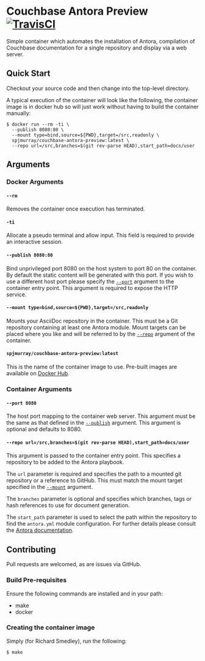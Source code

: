 # Couchbase Antora Preview [![TravisCI](https://travis-ci.org/spjmurray/couchbase-antora-preview.png)](https://travis-ci.org/spjmurray/couchbase-antora-preview)

Simple container which automates the installation of Antora, compilation of Couchbase documentation for a single repository and display via a web server.

## Quick Start

Checkout your source code and then change into the top-level directory.

A typical execution of the container will look like the following, the container image is in docker hub so will just work without having to build the container manually:

```shell
$ docker run --rm -ti \
  --publish 8080:80 \
  --mount type=bind,source=${PWD},target=/src,readonly \
  spjmurray/couchbase-antora-preview:latest \
  --repo url=/src,branches=$(git rev-parse HEAD),start_path=docs/user
```

## Arguments

### Docker Arguments

#### <a name="rm"></a>`--rm`

Removes the container once execution has terminated.

#### <a name="ti"></a>`-ti`

Allocate a pseudo terminal and allow input.
This field is required to provide an interactive session.

#### <a name="publish"></a>`--publish 8080:80`

Bind unprivileged port 8080 on the host system to port 80 on the container.
By default the static content will be generated with this port.
If you wish to use a different host port please specify the [`--port`](#port) argument to the container entry point.
This argument is required to expose the HTTP service.

#### <a name="mount"></a>`--mount type=bind,source=${PWD},target=/src,readonly`

Mounts your AsciiDoc repository in the container.
This must be a Git repository containing at least one Antora module.
Mount targets can be placed where you like and will be referred to by the [`--repo`](#repo) argument of the container.

#### <a name="image"></a>`spjmurray/couchbase-antora-preview:latest`

This is the name of the container image to use.
Pre-built images are available on [Docker Hub](https://hub.docker.com/r/spjmurray/couchbase-antora-preview/).

### Container Arguments

#### <a name="port"></a>`--port 8080`

The host port mapping to the container web server.
This argument must be the same as that defined in the [`--publish`](#publish) argument.
This argument is optional and defaults to 8080.

#### <a name="repo"></a>`--repo url=/src,branches=$(git rev-parse HEAD),start_path=docs/user`

This argument is passed to the container entry point.
This specifies a repository to be added to the Antora playbook.

The `url` parameter is required and specifies the path to a mounted git repository or a reference to GitHub.
This must match the mount target specified in the [`--mount`](#mount) argument.

The `branches` parameter is optional and specifies which branches, tags or hash references to use for document generation.

The `start_path` parameter is used to select the path within the repository to find the `antora.yml` module configuration. 
For further details please consult the [Antora documentation](https://docs.antora.org/antora/1.1/playbook/configure-content-sources/).

## Contributing

Pull requests are welcomed, as are issues via GitHub.

### Build Pre-requisites

Ensure the following commands are installed and in your path:

* make
* docker

### Creating the container image

Simply (for Richard Smedley), run the following:

```shell
$ make
```
